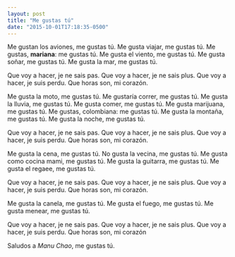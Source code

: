 ```yaml
---
layout: post
title: "Me gustas tú"
date: "2015-10-01T17:18:35-0500"
---
```


Me gustan los aviones, me gustas tú.
Me gusta viajar, me gustas tú.
Me gustas, **mariana**: me gustas tú.
Me gusta el viento, me gustas tú.
Me gusta soñar, me gustas tú.
Me gusta la mar, me gustas tú.

Que voy a hacer, je ne sais pas.
Que voy a hacer, je ne sais plus.
Que voy a hacer, je suis perdu.
Que horas son, mi corazón.

Me gusta la moto, me gustas tú.
Me gustaría correr, me gustas tú.
Me gusta la lluvia, me gustas tú.
Me gusta comer, me gustas tú.
Me gusta marijuana, me gustas tú.
Me gustas, colombiana: me gustas tú.
Me gusta la montaña, me gustas tú.
Me gusta la noche, me gustas tú.

Que voy a hacer, je ne sais pas.
Que voy a hacer, je ne sais plus.
Que voy a hacer, je suis perdu.
Que horas son, mi corazón.

Me gusta la cena, me gustas tú.
No gusta la vecina, me gustas tú.
Me gusta como cocina mami, me gustas tú.
Me gusta la guitarra, me gustas tú.
Me gusta el regaee, me gustas tú.

Que voy a hacer, je ne sais pas.
Que voy a hacer, je ne sais plus.
Que voy a hacer, je suis perdu.
Que horas son, mi corazón.

Me gusta la canela, me gustas tú.
Me gusta el fuego, me gustas tú.
Me gusta menear, me gustas tú.

Que voy a hacer, je ne sais pas.
Que voy a hacer, je ne sais plus.
Que voy a hacer, je suis perdu.
Que horas son, mi corazón

Saludos a _Manu Chao_, me gustas tú.
